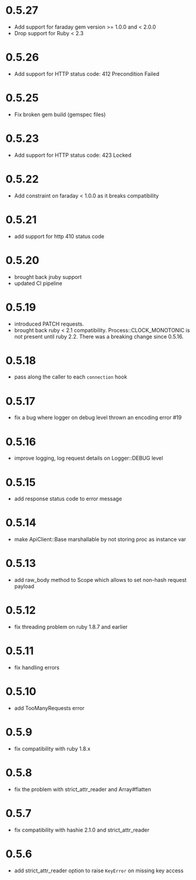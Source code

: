 # 0.5.27

* Add support for faraday gem version >= 1.0.0 and < 2.0.0
* Drop support for Ruby < 2.3

# 0.5.26

* Add support for HTTP status code: 412 Precondition Failed

# 0.5.25

* Fix broken gem build (gemspec files)

# 0.5.23

* Add support for HTTP status code: 423 Locked

# 0.5.22

* Add constraint on faraday < 1.0.0 as it breaks compatibility

# 0.5.21

* add support for http 410 status code

# 0.5.20

* brought back jruby support
* updated CI pipeline

# 0.5.19

* introduced PATCH requests.
* brought back ruby < 2.1 compatibility. Process::CLOCK_MONOTONIC is not present until ruby 2.2. There was a breaking change since 0.5.16.

# 0.5.18

* pass along the caller to each `connection` hook

# 0.5.17
 * fix a bug where logger on debug level thrown an encoding error #19

# 0.5.16

 * improve logging, log request details on Logger::DEBUG level

# 0.5.15

 * add response status code to error message

# 0.5.14

 * make ApiClient::Base marshallable by not storing proc as instance var

# 0.5.13

 * add raw_body method to Scope which allows to set non-hash request payload

# 0.5.12

 * fix threading problem on ruby 1.8.7 and earlier

# 0.5.11

 * fix handling errors

# 0.5.10

 * add TooManyRequests error

# 0.5.9

 * fix compatibility with ruby 1.8.x

# 0.5.8

 * fix the problem with strict_attr_reader and Array#flatten

# 0.5.7

 * fix compatibility with hashie 2.1.0 and strict_attr_reader

# 0.5.6

 * add strict_attr_reader option to raise `KeyError` on missing key access
